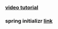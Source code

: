 ### [video tutorial](https://www.youtube.com/watch?v=5PdEmeopJVQ&t=304s) 
### spring initializr [link](https://start.spring.io/)